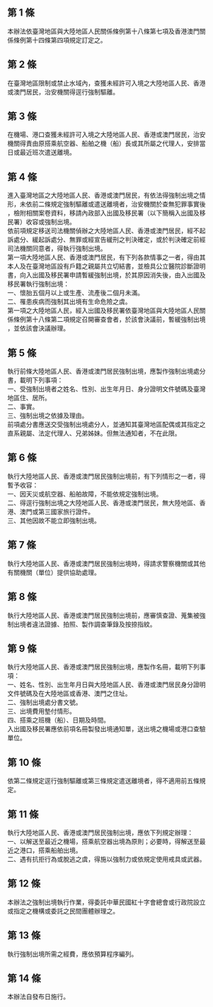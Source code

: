 第 1 條
-------
本辦法依臺灣地區與大陸地區人民關係條例第十八條第七項及香港澳門關  
係條例第十四條第四項規定訂定之。

第 2 條
-------
在臺灣地區限制或禁止水域內，查獲未經許可入境之大陸地區人民、香港  
或澳門居民，治安機關得逕行強制驅離。

第 3 條
-------
在機場、港口查獲未經許可入境之大陸地區人民、香港或澳門居民，治安  
機關得責由原搭乘航空器、船舶之機（船）長或其所屬之代理人，安排當  
日或最近班次遣送離境。

第 4 條
-------
進入臺灣地區之大陸地區人民、香港或澳門居民，有依法得強制出境之情  
形，未依前二條規定強制驅離或遣送離境者，治安機關於查無犯罪事實後  
，檢附相關案卷資料，移請內政部入出國及移民署（以下簡稱入出國及移  
民署）收容或強制出境。  
依前項規定移送司法機關偵辦之大陸地區人民、香港或澳門居民，經不起  
訴處分、緩起訴處分、無罪或經宣告緩刑之判決確定，或於判決確定前經  
司法機關同意者，得執行強制出境。  
第一項大陸地區人民、香港或澳門居民，有下列各款情事之一者，得由其  
本人及在臺灣地區設有戶籍之親屬共立切結書，並檢具公立醫院診斷證明  
書，向入出國及移民署申請暫緩強制出境，於其原因消失後，由入出國及  
移民署執行強制出境：  
一、懷胎五個月以上或生產、流產後二個月未滿。  
二、罹患疾病而強制其出境有生命危險之虞。  
第一項之大陸地區人民，經入出國及移民署依臺灣地區與大陸地區人民關  
係條例第十八條第二項規定召開審查會者，於該會決議前，暫緩強制出境  
，並依該會決議辦理。

第 5 條
-------
執行前條大陸地區人民、香港或澳門居民強制出境，應製作強制出境處分  
書，載明下列事項：  
一、受強制出境者之姓名、性別、出生年月日、身分證明文件號碼及臺灣  
    地區住、居所。  
二、事實。  
三、強制出境之依據及理由。  
前項處分書應送交受強制出境處分人，並通知其臺灣地區配偶或其指定之  
直系親屬、法定代理人、兄弟姊妹。但無法通知者，不在此限。

第 6 條
-------
執行大陸地區人民、香港或澳門居民強制出境前，有下列情形之一者，得  
暫予收容：  
一、因天災或航空器、船舶故障，不能依規定強制出境。  
二、得逕行強制出境之大陸地區人民、香港或澳門居民，無大陸地區、香  
    港、澳門或第三國家旅行證件。  
三、其他因故不能立即強制出境。

第 7 條
-------
執行大陸地區人民、香港或澳門居民強制出境時，得請求警察機關或其他  
有關機關（單位）提供協助處理。

第 8 條
-------
執行大陸地區人民、香港或澳門居民強制出境前，應審慎查證、蒐集被強  
制出境者違法證據、拍照、製作調查筆錄及按捺指紋。

第 9 條
-------
執行大陸地區人民、香港或澳門居民強制出境，應製作名冊，載明下列事  
項：  
一、姓名、性別、出生年月日與大陸地區人民、香港或澳門居民身分證明  
    文件號碼及在大陸地區或香港、澳門之住址。  
二、強制出境處分書文號。  
三、出境費用墊付情形。  
四、搭乘之班機（船）、日期及時間。  
入出國及移民署應依前項名冊製發出境通知單，送出境之機場或港口查驗  
單位。

第 10 條
--------
依第二條規定逕行強制驅離或第三條規定遣送離境者，得不適用前五條規  
定。

第 11 條
--------
執行大陸地區人民、香港或澳門居民強制出境，應依下列規定辦理：  
一、以解送至最近之機場，搭乘航空器出境為原則；必要時，得解送至最  
    近之港口，搭乘船舶出境。  
二、遇有抗拒行為或脫逃之虞，得施以強制力或依規定使用戒具或武器。

第 12 條
--------
本辦法之強制出境執行作業，得委託中華民國紅十字會總會或行政院設立  
或指定之機構或委託之民間團體辦理之。

第 13 條
--------
執行強制出境所需之經費，應依預算程序編列。

第 14 條
--------
本辦法自發布日施行。

